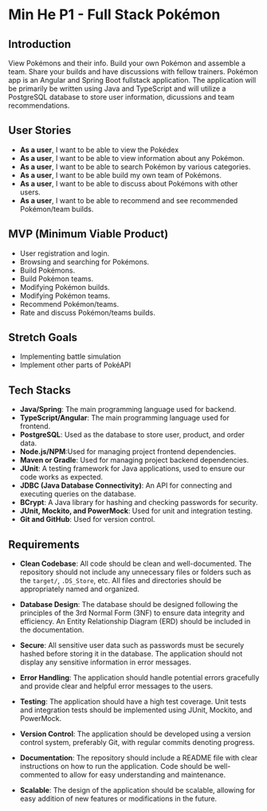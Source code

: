 # Min He P1 - Full Stack Pokémon

## Introduction
View Pokémons and their info. Build your own Pokémon and assemble a team. Share your builds and have discussions with fellow trainers.
Pokémon app is an Angular and Spring Boot fullstack application. The application will be primarily be written using Java and TypeScript and will utilize a PostgreSQL database to store user information, dicussions and team recommendations. 

## User Stories

- **As a user**, I want to be able to view the Pokédex
- **As a user**, I want to be able to view information about any Pokémon.
- **As a user**, I want to be able to search Pokémon by various categories.
- **As a user**, I want to be able build my own team of Pokémons.
- **As a user**, I want to be able to discuss about Pokémons with other users.
- **As a user**, I want to be able to recommend and see recommended Pokémon/team builds.

## MVP (Minimum Viable Product)

- User registration and login.
- Browsing and searching for Pokémons.
- Build Pokémons.
- Build Pokémon teams.
- Modifying Pokémon builds.
- Modifying Pokémon teams.
- Recommend Pokémon/teams.
- Rate and discuss Pokémon/teams builds.

## Stretch Goals

- Implementing battle simulation
- Implement other parts of PokéAPI

## Tech Stacks

- **Java/Spring**: The main programming language used for backend.
- **TypeScript/Angular**: The main programming language used for frontend.
- **PostgreSQL**: Used as the database to store user, product, and order data.
- **Node.js/NPM**:Used for managing project frontend dependencies.
- **Maven or Gradle**: Used for managing project backend dependencies.
- **JUnit**: A testing framework for Java applications, used to ensure our code works as expected.
- **JDBC (Java Database Connectivity)**: An API for connecting and executing queries on the database.
- **BCrypt**: A Java library for hashing and checking passwords for security.
- **JUnit, Mockito, and PowerMock**: Used for unit and integration testing.
- **Git and GitHub**: Used for version control.

## Requirements

- **Clean Codebase**: All code should be clean and well-documented. The repository should not include any unnecessary files or folders such as the `target/`, `.DS_Store`, etc. All files and directories should be appropriately named and organized.

- **Database Design**: The database should be designed following the principles of the 3rd Normal Form (3NF) to ensure data integrity and efficiency. An Entity Relationship Diagram (ERD) should be included in the documentation.

- **Secure**: All sensitive user data such as passwords must be securely hashed before storing it in the database. The application should not display any sensitive information in error messages.

- **Error Handling**: The application should handle potential errors gracefully and provide clear and helpful error messages to the users.

- **Testing**: The application should have a high test coverage. Unit tests and integration tests should be implemented using JUnit, Mockito, and PowerMock.

- **Version Control**: The application should be developed using a version control system, preferably Git, with regular commits denoting progress.

- **Documentation**: The repository should include a README file with clear instructions on how to run the application. Code should be well-commented to allow for easy understanding and maintenance.

- **Scalable**: The design of the application should be scalable, allowing for easy addition of new features or modifications in the future.
